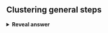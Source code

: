 ## Clustering general steps
<details>
<summary><b>Reveal answer</b></summary>
- Go over all points in the data<br>- Measure Similarity<br>- Identify Clusters of points that are close to each other
</details>
